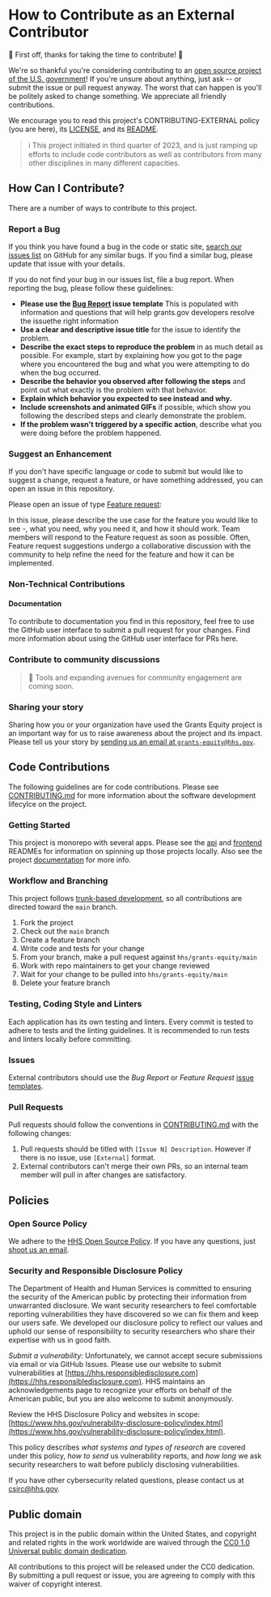 <!--- # NOTE: Modify sections marked with `TODO` and then rename the file.-->

# How to Contribute as an External Contributor

🎉 First off, thanks for taking the time to contribute! 🎉

We're so thankful you're considering contributing to an [open source project of
the U.S. government](https://code.gov/)! If you're unsure about anything, just
ask -- or submit the issue or pull request anyway. The worst that can happen is
you'll be politely asked to change something. We appreciate all friendly
contributions.

We encourage you to read this project's CONTRIBUTING-EXTERNAL policy (you are here), its [LICENSE](LICENSE.md), and its [README](README.md).

> :information_source: This project initiated in third quarter of 2023, and is just ramping up efforts to include code contributors as well as contributors from many other disciplines in many different capacities.

## How Can I Contribute?

There are a number of ways to contribute to this project.

### Report a Bug

If you think you have found a bug in the code or static site, [search our issues list](https://github.com/HHS/grants-equity/issues) on GitHub for any similar bugs. If you find a similar bug, please update that issue with your details.

If you do not find your bug in our issues list, file a bug report. When reporting the bug, please follow these guidelines:

- **Please use the [Bug Report](https://github.com/HHS/grants-equity/issues/new?assignees=octocat&labels=bug&projects=&template=bug_report.yml&title=%5BBug%5D%3A+) issue template** This is populated with information and questions that will help grants.gov developers resolve the issuethe right information
- **Use a clear and descriptive issue title** for the issue to identify the problem.
- **Describe the exact steps to reproduce the problem** in as much detail as possible. For example, start by explaining how you got to the page where you encountered the bug and what you were attempting to do when the bug occurred.
- **Describe the behavior you observed after following the steps** and point out what exactly is the problem with that behavior.
- **Explain which behavior you expected to see instead and why.**
- **Include screenshots and animated GIFs** if possible, which show you following the described steps and clearly demonstrate the problem.
- **If the problem wasn't triggered by a specific action**, describe what you were doing before the problem happened.

### Suggest an Enhancement

If you don't have specific language or code to submit but would like to suggest a change, request a feature, or have something addressed, you can open an issue in this repository.

Please open an issue of type [Feature request](https://github.com/HHS/grants-equity/issues/new?assignees=octocat&labels=enhancement&projects=&template=feature_request.yml&title=%5BFeature+Request%5D%3A+):

In this issue, please describe the use case for the feature you would like to see -, what you need, why you need it, and how it should work. Team members will respond to the Feature request as soon as possible. Often, Feature request suggestions undergo a collaborative discussion with the community to help refine the need for the feature and how it can be implemented.

### Non-Technical Contributions

#### Documentation

To contribute to documentation you find in this repository, feel free to use the GitHub user interface to submit a pull request for your changes. Find more information about using the GitHub user interface for PRs here.

### Contribute to community discussions

> 🚧 Tools and expanding avenues for community engagement are coming soon.

### Sharing your story 

Sharing how you or your organization have used the Grants Equity project is an important way for us to raise awareness about the project and its impact. Please tell us your story by [sending us an email at `grants-equity@hhs.gov`](mailto:grants-equity@hhs.gov).

## Code Contributions

The following guidelines are for code contributions. Please see [CONTRIBUTING.md](./CONTRIBUTING.md) for more information about the software development lifecylce on the project.

### Getting Started

This project is monorepo with several apps. Please see the [api](./api/README.md) and [frontend](./frontend/README.md) READMEs for information on spinning up those projects locally. Also see the project [documentation](./documentation) for more info.

### Workflow and Branching

This project follows [trunk-based development](./CONTRIBUTING.md#branching-model), so all contributions are directed toward the `main` branch.

1.  Fork the project
1.  Check out the `main` branch
1.  Create a feature branch
1.  Write code and tests for your change
1.  From your branch, make a pull request against `hhs/grants-equity/main`
1.  Work with repo maintainers to get your change reviewed
1.  Wait for your change to be pulled into `hhs/grants-equity/main`
1.  Delete your feature branch

### Testing, Coding Style and Linters

Each application has its own testing and linters. Every commit is tested to adhere to tests and the linting guidelines. It is recommended to run tests and linters locally before committing.

### Issues

External contributors should use the *Bug Report* or *Feature Request* [issue templates](https://github.com/HHS/grants-equity/issues/new/choose).

### Pull Requests

Pull requests should follow the conventions in [CONTRIBUTING.md](./CONTRIBUTING.md) with the following changes:

1. Pull requests should be titled with `[Issue N] Description`. However if there is no issue, use `[External]` format.
1. External contributors can't merge their own PRs, so an internal team member will pull in after changes are satisfactory.

## Policies

### Open Source Policy

We adhere to the [HHS Open Source
Policy](https://github.com/CMSGov/cms-open-source-policy). If you have any
questions, just [shoot us an email](mailto:needed@hhs.gov).

### Security and Responsible Disclosure Policy

The Department of Health and Human Services is committed to ensuring the
security of the American public by protecting their information from
unwarranted disclosure. We want security researchers to feel comfortable
reporting vulnerabilities they have discovered so we can fix them and keep our
users safe. We developed our disclosure policy to reflect our values and uphold
our sense of responsibility to security researchers who share their expertise
with us in good faith.

*Submit a vulnerability:* Unfortunately, we cannot accept secure submissions via
email or via GitHub Issues. Please use our website to submit vulnerabilities at
[https://hhs.responsibledisclosure.com](https://hhs.responsibledisclosure.com).
HHS maintains an acknowledgements page to recognize your efforts on behalf of
the American public, but you are also welcome to submit anonymously.

Review the HHS Disclosure Policy and websites in scope:
[https://www.hhs.gov/vulnerability-disclosure-policy/index.html](https://www.hhs.gov/vulnerability-disclosure-policy/index.html).

This policy describes *what systems and types of research* are covered under this
policy, *how to send* us vulnerability reports, and *how long* we ask security
researchers to wait before publicly disclosing vulnerabilities.

If you have other cybersecurity related questions, please contact us at
[csirc@hhs.gov](mailto:csirc@hhs.gov).

## Public domain

This project is in the public domain within the United States, and copyright and related rights in the work worldwide are waived through the [CC0 1.0 Universal public domain dedication](https://creativecommons.org/publicdomain/zero/1.0/).

All contributions to this project will be released under the CC0 dedication. By submitting a pull request or issue, you are agreeing to comply with this waiver of copyright interest.
